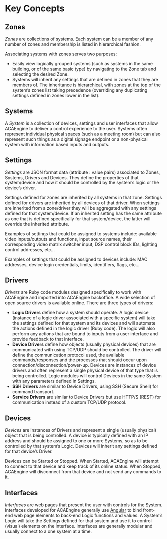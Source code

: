 # Key Concepts

## Zones

*Zones* are collections of systems. Each system can be a member of any number of zones and membership is listed in hierarchical fashion.

Associating systems with zones serves two purposes:

- Easily view logically grouped systems (such as systems in the same building, or of the same basic type) by navigating to the Zone tab and selecting the desired Zone.
- Systems will inherit any settings that are defined in zones that they are members of. The inheritance is hierarchical, with zones at the top of the system’s zones list taking precedence (overriding any duplicating settings defined in zones lower in the list).


## Systems

A *System* is a collection of devices, settings and user interfaces that allow ACAEngine to deliver a control experience to the user.
Systems often represent individual physical spaces (such as a meeting room) but can also represent such things as a digital signage endpoint or a non-physical system with information based inputs and outputs. 


## Settings

*Settings* are JSON format data (attribute : value pairs) associated to Zones, Systems, Drivers and Devices. They define the properties of that system/device and how it should be controlled by the system’s logic or the device’s driver.

Settings defined for zones are inherited by all systems in that zone. Settings defined for drivers are inherited by all devices of that driver. When settings are inherited from a zone/driver they will be aggregated with any settings defined for that system/device. If an inherited setting has the same attribute as one that is defined specifically for that system/device, the latter will override the inherited attribute.

Examples of settings that could be assigned to systems include: available video inputs/outputs and functions, input source names, their corresponding video matrix switcher input, DSP control block IDs, lighting control addresses, etc…

Examples of settings that could be assigned to devices include: MAC addresses, device login credentials, limits, identifiers, flags, etc... 


## Drivers

*Drivers* are Ruby code modules designed specifically to work with ACAEngine and imported into ACAEngine backoffice. A wide selection of open source drivers is available online. There are three types of drivers:


* **Logic Drivers** define how a system should operate. A logic device (instance of a logic driver associated with a specific system) will take the settings defined for that system and its devices and will automate the actions defined in the logic driver (Ruby code). The logic will also perform any actions that are bound to inputs from a user interface and provide feedback to that interface.
* **Device Drivers** define how objects (usually physical devices) that are communicated with using TCP/UDP should be controlled. The driver will define the communication protocol used, the available commands/responses and the processes that should occur upon connection/disconnection/power-up. Devices are instances of device drivers and often represent a single physical device of that type that is being controlled. Logic modules will control Devices in the same System with any parameters defined in Settings.
* **SSH Drivers** are similar to Device Drivers, using SSH (Secure Shell) for command transport.
* **Service Drivers** are similar to Device Drivers but use HTTP/S (REST) for communication instead of a custom TCP/UDP protocol.


## Devices

*Devices* are instances of Drivers and represent a single (usually physical) object that is being controlled. A device is typically defined with an IP address and should be assigned to one or more Systems, so as to be controlled by that system’s Logic. Devices will inherit any settings defined for that device’s Driver.

Devices can be Started or Stopped. When Started, ACAEngine will attempt to connect to that device and keep track of its online status. When Stopped, ACAEngine will disconnect from that device and not send any commands to it.


## Interfaces

*Interfaces* are web pages that present the user with controls for the System. Interfaces developed for ACAEngine generally use [Angular](https://angular.io/) to bind front-end web page elements to back-end Logic functions and values. A System’s Logic will take the Settings defined for that system and use it to control (visual) elements on the interface. Interfaces are generally modular and usually connect to a one system at a time.
